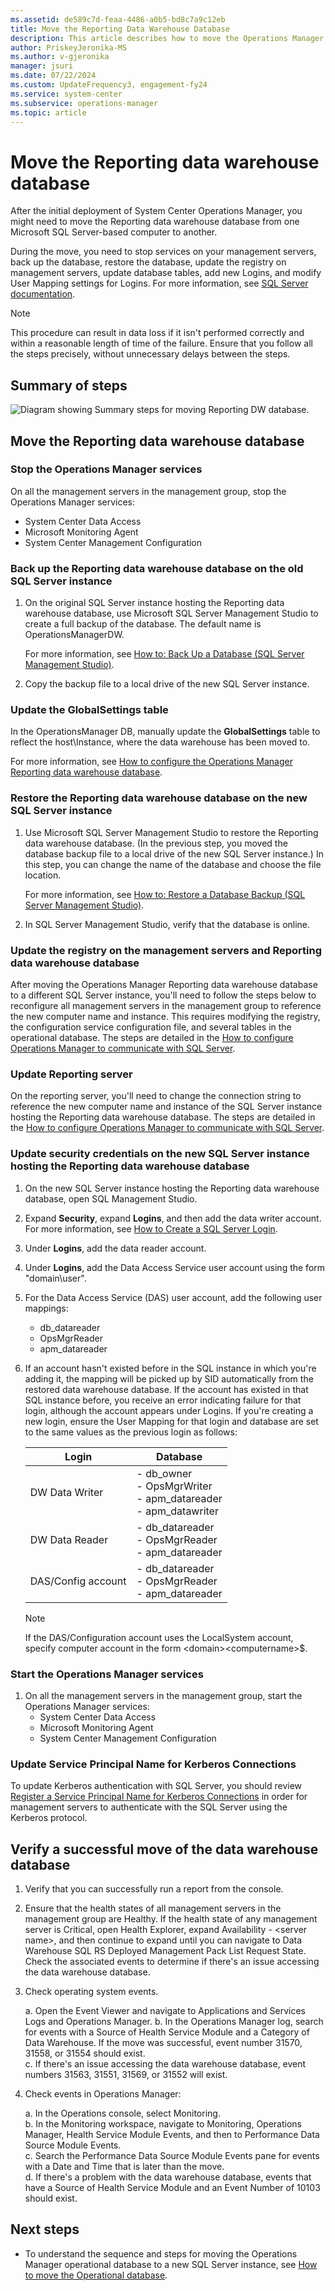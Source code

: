 ```yaml
---
ms.assetid: de589c7d-feaa-4486-a0b5-bd8c7a9c12eb
title: Move the Reporting Data Warehouse Database
description: This article describes how to move the Operations Manager Reporting data warehouse database to a different SQL Server instance after initial deployment.
author: PriskeyJeronika-MS
ms.author: v-gjeronika
manager: jsuri
ms.date: 07/22/2024
ms.custom: UpdateFrequency3, engagement-fy24
ms.service: system-center
ms.subservice: operations-manager
ms.topic: article
---
```


# Move the Reporting data warehouse database

After the initial deployment of System Center Operations Manager, you might need to move the Reporting data warehouse database from one Microsoft SQL Server-based computer to another.

During the move, you need to stop services on your management servers, back up the database, restore the database, update the registry on management servers, update database tables, add new Logins, and modify User Mapping settings for Logins. For more information, see [SQL Server documentation](/sql/sql-server/).

> [!NOTE]
> This procedure can result in data loss if it isn't performed correctly and within a reasonable length of time of the failure. Ensure that you follow all the steps precisely, without unnecessary delays between the steps.

## Summary of steps

![Diagram showing Summary steps for moving Reporting DW database.](./media/manage-move-omdwdb/om2016-move-reporting-dw-database-steps.png)<br>

## Move the Reporting data warehouse database

### Stop the Operations Manager services

On all the management servers in the management group, stop the Operations Manager services:

- System Center Data Access
- Microsoft Monitoring Agent
- System Center Management Configuration

### Back up the Reporting data warehouse database on the old SQL Server instance

1. On the original SQL Server instance hosting the Reporting data warehouse database, use Microsoft SQL Server Management Studio to create a full backup of the database. The default name is OperationsManagerDW.

    For more information, see [How to: Back Up a Database (SQL Server Management Studio)](/sql/relational-databases/backup-restore/create-a-full-database-backup-sql-server).

2. Copy the backup file to a local drive of the new SQL Server instance.

### Update the GlobalSettings table

In the OperationsManager DB, manually update the **GlobalSettings** table to reflect the host\Instance, where the data warehouse has been moved to.

For more information, see [How to configure the Operations Manager Reporting data warehouse database](manage-sqlserver-communication.md#configure-settings-for-the-data-warehouse-database).

### Restore the Reporting data warehouse database on the new SQL Server instance

1. Use Microsoft SQL Server Management Studio to restore the Reporting data warehouse database. (In the previous step, you moved the database backup file to a local drive of the new SQL Server instance.) In this step, you can change the name of the database and choose the file location.

    For more information, see [How to: Restore a Database Backup (SQL Server Management Studio)](/sql/relational-databases/backup-restore/restore-a-database-backup-using-ssms).

2. In SQL Server Management Studio, verify that the database is online.

### Update the registry on the management servers and Reporting data warehouse database

After moving the Operations Manager Reporting data warehouse database to a different SQL Server instance, you'll need to follow the steps below to reconfigure all management servers in the management group to reference the new computer name and instance. This requires modifying the registry, the configuration service configuration file, and several tables in the operational database. The steps are detailed in the [How to configure Operations Manager to communicate with SQL Server](manage-sqlserver-communication.md#configure-settings-for-the-data-warehouse-database).

### Update Reporting server

On the reporting server, you'll need to change the connection string to reference the new computer name and instance of the SQL Server instance hosting the Reporting data warehouse database. The steps are detailed in the [How to configure Operations Manager to communicate with SQL Server](manage-sqlserver-communication.md#update-reporting-server).  

### Update security credentials on the new SQL Server instance hosting the Reporting data warehouse database

1. On the new SQL Server instance hosting the Reporting data warehouse database, open SQL Management Studio.  

2. Expand **Security**, expand **Logins**, and then add the data writer account. For more information, see [How to Create a SQL Server Login](/sql/relational-databases/security/authentication-access/create-a-login).

3. Under **Logins**, add the data reader account.

4. Under **Logins**, add the Data Access Service user account using the form "domain\user".

5. For the Data Access Service (DAS) user account, add the following user mappings:
   - db_datareader
   - OpsMgrReader
   - apm_datareader

6. If an account hasn't existed before in the SQL instance in which you're adding it, the mapping will be picked up by SID automatically from the restored data warehouse database. If the account has existed in that SQL instance before, you receive an error indicating failure for that login, although the account appears under Logins. If you're creating a new login, ensure the User Mapping for that login and database are set to the same values as the previous login as follows:

    | Login | Database|
    |-------|----------|
    | DW Data Writer | - db_owner<br>- OpsMgrWriter<br>- apm_datareader<br>- apm_datawriter|
    | DW Data Reader| - db_datareader<br>- OpsMgrReader<br>- apm_datareader|
    | DAS/Config account | - db_datareader<br>- OpsMgrReader<br>- apm_datareader|

    > [!NOTE]
    > If the DAS/Configuration account uses the LocalSystem account, specify computer account in the form \<domain\>\<computername>$.

### Start the Operations Manager services

1. On all the management servers in the management group, start the Operations Manager services:
   - System Center Data Access
   - Microsoft Monitoring Agent
   - System Center Management Configuration

### Update Service Principal Name for Kerberos Connections

To update Kerberos authentication with SQL Server, you should review [Register a Service Principal Name for Kerberos Connections](/sql/database-engine/configure-windows/register-a-service-principal-name-for-kerberos-connections#Manual) in order for management servers to authenticate with the SQL Server using the Kerberos protocol.  

## Verify a successful move of the data warehouse database

1. Verify that you can successfully run a report from the console.

2. Ensure that the health states of all management servers in the management group are Healthy. If the health state of any management server is Critical, open Health Explorer, expand Availability - \<server name\>, and then continue to expand until you can navigate to Data Warehouse SQL RS Deployed Management Pack List Request State. Check the associated events to determine if there's an issue accessing the data warehouse database.

3. Check operating system events.

    a. Open the Event Viewer and navigate to Applications and Services Logs and Operations Manager.
    b. In the Operations Manager log, search for events with a Source of Health Service Module and a Category of Data Warehouse. If the move was successful, event number 31570, 31558, or 31554 should exist.  
    c. If there's an issue accessing the data warehouse database, event numbers 31563, 31551, 31569, or 31552 will exist.

4. Check events in Operations Manager:  

    a. In the Operations console, select Monitoring.  
    b. In the Monitoring workspace, navigate to Monitoring, Operations Manager, Health Service Module Events, and then to Performance Data Source Module Events.  
    c. Search the Performance Data Source Module Events pane for events with a Date and Time that is later than the move.  
    d. If there's a problem with the data warehouse database, events that have a Source of Health Service Module and an Event Number of 10103 should exist.

## Next steps

- To understand the sequence and steps for moving the Operations Manager operational database to a new SQL Server instance, see [How to move the Operational database](manage-move-opsdb.md).
